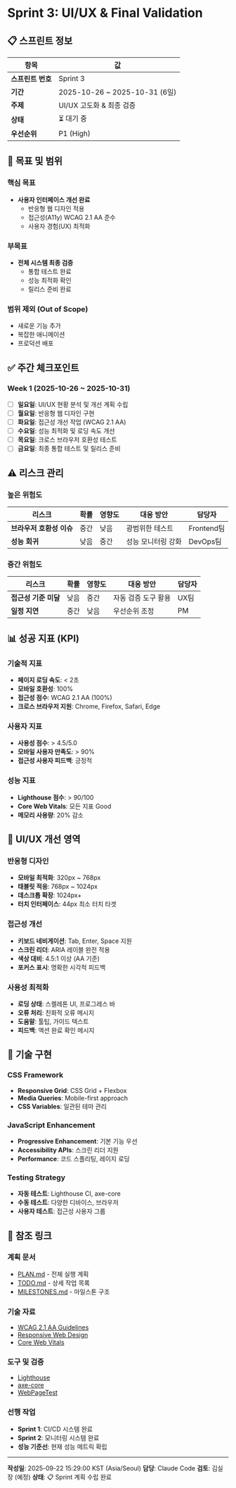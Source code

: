 # Sprint 3: UI/UX & Final Validation

## 📋 스프린트 정보

| 항목 | 값 |
|------|-----|
| **스프린트 번호** | Sprint 3 |
| **기간** | 2025-10-26 ~ 2025-10-31 (6일) |
| **주제** | UI/UX 고도화 & 최종 검증 |
| **상태** | ⏳ 대기 중 |
| **우선순위** | P1 (High) |

## 🎯 목표 및 범위

### 핵심 목표
- **사용자 인터페이스 개선 완료**
  - 반응형 웹 디자인 적용
  - 접근성(A11y) WCAG 2.1 AA 준수
  - 사용자 경험(UX) 최적화

### 부목표
- **전체 시스템 최종 검증**
  - 통합 테스트 완료
  - 성능 최적화 확인
  - 릴리스 준비 완료

### 범위 제외 (Out of Scope)
- 새로운 기능 추가
- 복잡한 애니메이션
- 프로덕션 배포

## ✅ 주간 체크포인트

### Week 1 (2025-10-26 ~ 2025-10-31)
- [ ] **일요일**: UI/UX 현황 분석 및 개선 계획 수립
- [ ] **월요일**: 반응형 웹 디자인 구현
- [ ] **화요일**: 접근성 개선 작업 (WCAG 2.1 AA)
- [ ] **수요일**: 성능 최적화 및 로딩 속도 개선
- [ ] **목요일**: 크로스 브라우저 호환성 테스트
- [ ] **금요일**: 최종 통합 테스트 및 릴리스 준비

## ⚠️ 리스크 관리

### 높은 위험도
| 리스크 | 확률 | 영향도 | 대응 방안 | 담당자 |
|--------|------|--------|----------|--------|
| **브라우저 호환성 이슈** | 중간 | 낮음 | 광범위한 테스트 | Frontend팀 |
| **성능 회귀** | 낮음 | 중간 | 성능 모니터링 강화 | DevOps팀 |

### 중간 위험도
| 리스크 | 확률 | 영향도 | 대응 방안 | 담당자 |
|--------|------|--------|----------|--------|
| **접근성 기준 미달** | 낮음 | 중간 | 자동 검증 도구 활용 | UX팀 |
| **일정 지연** | 중간 | 낮음 | 우선순위 조정 | PM |

## 📊 성공 지표 (KPI)

### 기술적 지표
- **페이지 로딩 속도**: < 2초
- **모바일 호환성**: 100%
- **접근성 점수**: WCAG 2.1 AA (100%)
- **크로스 브라우저 지원**: Chrome, Firefox, Safari, Edge

### 사용자 지표
- **사용성 점수**: > 4.5/5.0
- **모바일 사용자 만족도**: > 90%
- **접근성 사용자 피드백**: 긍정적

### 성능 지표
- **Lighthouse 점수**: > 90/100
- **Core Web Vitals**: 모든 지표 Good
- **메모리 사용량**: 20% 감소

## 🎨 UI/UX 개선 영역

### 반응형 디자인
- **모바일 최적화**: 320px ~ 768px
- **태블릿 적응**: 768px ~ 1024px
- **데스크톱 확장**: 1024px+
- **터치 인터페이스**: 44px 최소 터치 타겟

### 접근성 개선
- **키보드 네비게이션**: Tab, Enter, Space 지원
- **스크린 리더**: ARIA 레이블 완전 적용
- **색상 대비**: 4.5:1 이상 (AA 기준)
- **포커스 표시**: 명확한 시각적 피드백

### 사용성 최적화
- **로딩 상태**: 스켈레톤 UI, 프로그레스 바
- **오류 처리**: 친화적 오류 메시지
- **도움말**: 툴팁, 가이드 텍스트
- **피드백**: 액션 완료 확인 메시지

## 🔧 기술 구현

### CSS Framework
- **Responsive Grid**: CSS Grid + Flexbox
- **Media Queries**: Mobile-first approach
- **CSS Variables**: 일관된 테마 관리

### JavaScript Enhancement
- **Progressive Enhancement**: 기본 기능 우선
- **Accessibility APIs**: 스크린 리더 지원
- **Performance**: 코드 스플리팅, 레이지 로딩

### Testing Strategy
- **자동 테스트**: Lighthouse CI, axe-core
- **수동 테스트**: 다양한 디바이스, 브라우저
- **사용자 테스트**: 접근성 사용자 그룹

## 🔗 참조 링크

### 계획 문서
- [PLAN.md](../PLAN.md) - 전체 실행 계획
- [TODO.md](../TODO.md) - 상세 작업 목록
- [MILESTONES.md](../MILESTONES.md) - 마일스톤 구조

### 기술 자료
- [WCAG 2.1 AA Guidelines](https://www.w3.org/WAI/WCAG21/AA/)
- [Responsive Web Design](https://web.dev/responsive-web-design-basics/)
- [Core Web Vitals](https://web.dev/vitals/)

### 도구 및 검증
- [Lighthouse](https://developers.google.com/web/tools/lighthouse)
- [axe-core](https://github.com/dequelabs/axe-core)
- [WebPageTest](https://www.webpagetest.org/)

### 선행 작업
- **Sprint 1**: CI/CD 시스템 완료
- **Sprint 2**: 모니터링 시스템 완료
- **성능 기준선**: 현재 성능 메트릭 확립

---

**작성일**: 2025-09-22 15:29:00 KST (Asia/Seoul)
**담당**: Claude Code
**검토**: 김실장 (예정)
**상태**: 📋 Sprint 계획 수립 완료